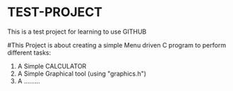 # TEST-PROJECT
This is a test project for learning to use GITHUB


#This Project is about creating a simple Menu driven C program to perform different tasks:
1. A Simple CALCULATOR
2. A Simple Graphical tool (using "graphics.h")
3. A .........
